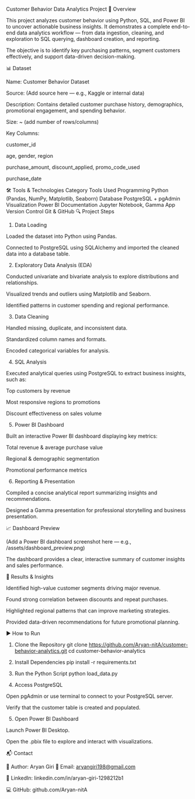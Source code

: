 Customer Behavior Data Analytics Project
📌 Overview

This project analyzes customer behavior using Python, SQL, and Power BI to uncover actionable business insights. It demonstrates a complete end-to-end data analytics workflow — from data ingestion, cleaning, and exploration to SQL querying, dashboard creation, and reporting.

The objective is to identify key purchasing patterns, segment customers effectively, and support data-driven decision-making.

📊 Dataset

Name: Customer Behavior Dataset

Source: (Add source here — e.g., Kaggle or internal data)

Description: Contains detailed customer purchase history, demographics, promotional engagement, and spending behavior.

Size: ~ (add number of rows/columns)

Key Columns:

customer_id

age, gender, region

purchase_amount, discount_applied, promo_code_used

purchase_date

🛠️ Tools & Technologies
Category	Tools Used
Programming	Python (Pandas, NumPy, Matplotlib, Seaborn)
Database	PostgreSQL + pgAdmin
Visualization	Power BI
Documentation	Jupyter Notebook, Gamma App
Version Control	Git & GitHub
🔍 Project Steps
1. Data Loading

Loaded the dataset into Python using Pandas.

Connected to PostgreSQL using SQLAlchemy and imported the cleaned data into a database table.

2. Exploratory Data Analysis (EDA)

Conducted univariate and bivariate analysis to explore distributions and relationships.

Visualized trends and outliers using Matplotlib and Seaborn.

Identified patterns in customer spending and regional performance.

3. Data Cleaning

Handled missing, duplicate, and inconsistent data.

Standardized column names and formats.

Encoded categorical variables for analysis.

4. SQL Analysis

Executed analytical queries using PostgreSQL to extract business insights, such as:

Top customers by revenue

Most responsive regions to promotions

Discount effectiveness on sales volume

5. Power BI Dashboard

Built an interactive Power BI dashboard displaying key metrics:

Total revenue & average purchase value

Regional & demographic segmentation

Promotional performance metrics

6. Reporting & Presentation

Compiled a concise analytical report summarizing insights and recommendations.

Designed a Gamma presentation for professional storytelling and business presentation.

📈 Dashboard Preview

(Add a Power BI dashboard screenshot here — e.g., /assets/dashboard_preview.png)

The dashboard provides a clear, interactive summary of customer insights and sales performance.

🧾 Results & Insights

Identified high-value customer segments driving major revenue.

Found strong correlation between discounts and repeat purchases.

Highlighted regional patterns that can improve marketing strategies.

Provided data-driven recommendations for future promotional planning.

▶️ How to Run
1. Clone the Repository
git clone https://github.com/Aryan-nitA/customer-behavior-analytics.git
cd customer-behavior-analytics

2. Install Dependencies
pip install -r requirements.txt

3. Run the Python Script
python load_data.py

4. Access PostgreSQL

Open pgAdmin or use terminal to connect to your PostgreSQL server.

Verify that the customer table is created and populated.

5. Open Power BI Dashboard

Launch Power BI Desktop.

Open the .pbix file to explore and interact with visualizations.

📬 Contact

👤 Author: Aryan Giri
📧 Email: aryangiri198@gmail.com

🔗 LinkedIn: linkedin.com/in/aryan-giri-1298212b1

💻 GitHub: github.com/Aryan-nitA
